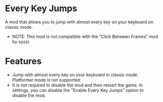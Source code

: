# Every Key Jumps
A mod that allows you to jump with almost every key on your keyboard on classic mode.
- NOTE: This mod is not compatible with the "Click Between Frames" mod by syzzi.

# Features
- Jump with almost every key on your keyboard in classic mode. Platformer mode is not supported.
- It is not required to disable the mod and then restart the game. In settings, you can disable the "Enable Every Key Jumps" option to disable the mod.